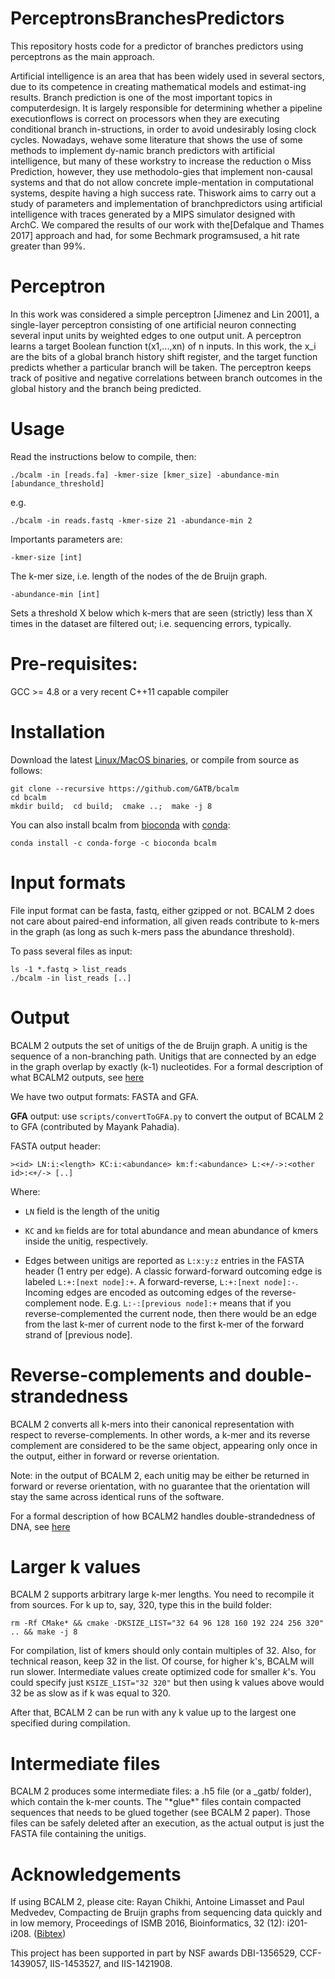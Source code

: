 # PerceptronsBranchesPredictors
 This repository hosts code for a predictor of branches predictors using perceptrons as the main approach.

Artificial intelligence is an area that has been widely used in several sectors,  due to its competence in creating mathematical models and estimat-ing results.  Branch prediction is one of the most important topics in computerdesign.  It is largely responsible for determining whether a pipeline executionflows is correct on processors when they are executing conditional branch in-structions,  in  order  to  avoid  undesirably  losing  clock  cycles.   Nowadays,  wehave  some  literature  that  shows  the  use  of  some  methods  to  implement  dy-namic branch predictors with artificial intelligence,  but many of these workstry to increase the reduction o Miss Prediction, however, they use methodolo-gies that implement non-causal systems and that do not allow concrete imple-mentation in computational systems, despite having a high success rate.  Thiswork aims to carry out a study of parameters and implementation of branchpredictors  using  artificial  intelligence  with  traces  generated  by  a  MIPS  simulator  designed  with  ArchC.  We  compared  the  results  of  our  work  with  the[Defalque and Thames 2017] approach and had, for some Bechmark programsused, a hit rate greater than 99%.

# Perceptron

In this work was considered a simple perceptron [Jimenez and Lin 2001], a single-layer perceptron consisting of one artificial neuron connecting several input units by weighted edges to one output unit. A perceptron learns a target Boolean function t(x1,...,xn) of n inputs. In this work, the x_i are the bits of a global branch history shift register, and the target function predicts whether a particular branch will be taken.  The perceptron keeps track of positive and negative correlations between branch outcomes in the global history and the branch being predicted.

# Usage

Read the instructions below to compile, then:

    ./bcalm -in [reads.fa] -kmer-size [kmer_size] -abundance-min [abundance_threshold]
  
e.g.

    ./bcalm -in reads.fastq -kmer-size 21 -abundance-min 2

Importants parameters are:

    -kmer-size [int]
    
The k-mer size, i.e. length of the nodes of the de Bruijn graph.

    -abundance-min [int]

Sets a threshold X below which k-mers that are seen (strictly) less than X times in the dataset are filtered out; i.e. sequencing errors, typically.

# Pre-requisites:

GCC >= 4.8 or a very recent C++11 capable compiler

# Installation

Download the latest [Linux/MacOS binaries](https://github.com/GATB/bcalm/releases), or compile from source as follows:

    git clone --recursive https://github.com/GATB/bcalm 
    cd bcalm
    mkdir build;  cd build;  cmake ..;  make -j 8
    
You can also install bcalm from [bioconda](https://bioconda.github.io/) with [conda](https://docs.conda.io/en/latest/):

    conda install -c conda-forge -c bioconda bcalm

# Input formats

File input format can be fasta, fastq, either gzipped or not. BCALM 2 does not care about paired-end information, all given reads contribute to k-mers in the graph (as long as such k-mers pass the abundance threshold).

To pass several files as input:

    ls -1 *.fastq > list_reads
    ./bcalm -in list_reads [..]
   
# Output

BCALM 2 outputs the set of unitigs of the de Bruijn graph.
A unitig is the sequence of a non-branching path. Unitigs that are connected by an edge in the graph overlap by exactly (k-1) nucleotides. For a formal description of what BCALM2 outputs, see [here](bidirected-graphs-in-bcalm2/bidirected-graphs-in-bcalm2.md)

We have two output formats: FASTA and GFA.

**GFA** output: use `scripts/convertToGFA.py` to convert the output of BCALM 2 to GFA (contributed by Mayank Pahadia).


FASTA output header: 

    ><id> LN:i:<length> KC:i:<abundance> km:f:<abundance> L:<+/->:<other id>:<+/-> [..]

Where:

* `LN` field is the length of the unitig
    
* `KC` and `km` fields are for total abundance and mean abundance of kmers inside the unitig, respectively.

* Edges between unitigs are reported as `L:x:y:z` entries in the FASTA header (1 entry per edge). A classic forward-forward outcoming edge is labeled `L:+:[next node]:+`. A forward-reverse, `L:+:[next node]:-`. Incoming edges are encoded as outcoming edges of the reverse-complement node. E.g. `L:-:[previous node]:+` means that if you reverse-complemented the current node, then there would be an edge from the last k-mer of current node to the first k-mer of the forward strand of [previous node].

# Reverse-complements and double-strandedness

BCALM 2 converts all k-mers into their canonical representation with respect to reverse-complements.
In other words, a k-mer and its reverse complement are considered to be the same object, appearing only once in the output, either in forward or reverse orientation.

Note: in the output of BCALM 2, each unitig may be either be returned in forward or reverse orientation, with no guarantee that the orientation will stay the same across identical runs of the software.

For a formal description of how BCALM2 handles double-strandedness of DNA, see [here](bidirected-graphs-in-bcalm2/bidirected-graphs-in-bcalm2.md)

# Larger k values

BCALM 2 supports arbitrary large k-mer lengths. You need to recompile it from sources. For k up to, say, 320, type this in the build folder:

    rm -Rf CMake* && cmake -DKSIZE_LIST="32 64 96 128 160 192 224 256 320" .. && make -j 8

For compilation, list of kmers should only contain multiples of 32. Also, for technical reason, keep 32 in the list. Of course, for higher k's, BCALM will run slower. Intermediate values create optimized code for smaller $k$'s. You could specify just `KSIZE_LIST="32 320"` but then using k values above would 32 be as slow as if k was equal to 320.

After that, BCALM 2 can be run with any k value up to the largest one specified during compilation.

# Intermediate files

BCALM 2 produces some intermediate files: a .h5 file (or a _gatb/ folder), which contain the k-mer counts. The "\*glue\*" files contain compacted sequences that needs to be glued together (see BCALM 2 paper). Those files can be safely deleted after an execution, as the actual output is just the FASTA file containing the unitigs.

Acknowledgements
========
If using BCALM 2, please cite:
Rayan Chikhi, Antoine Limasset and Paul Medvedev, Compacting de Bruijn graphs from sequencing data quickly and in low memory, Proceedings of ISMB 2016, Bioinformatics, 32 (12): i201-i208.  ([Bibtex](https://academic.oup.com/Citation/Download?resourceId=2289008&resourceType=3&citationFormat=2))

This project has been supported in part by NSF awards DBI-1356529, CCF-1439057, IIS-1453527, and IIS-1421908.
